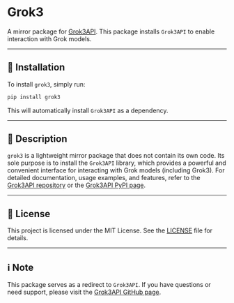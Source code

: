 
# Grok3

A mirror package for [Grok3API](https://pypi.org/project/Grok3API/). This package installs `Grok3API` to enable interaction with Grok models.

---

## 🚀 Installation

To install `grok3`, simply run:

```bash
pip install grok3
```

This will automatically install `Grok3API` as a dependency.

---

## 📖 Description

`grok3` is a lightweight mirror package that does not contain its own code. Its sole purpose is to install the `Grok3API` library, which provides a powerful and convenient interface for interacting with Grok models (including Grok3). For detailed documentation, usage examples, and features, refer to the [Grok3API repository](https://github.com/boykopovar/Grok3API) or the [Grok3API PyPI page](https://pypi.org/project/Grok3API/).

---

## 📜 License

This project is licensed under the MIT License. See the [LICENSE](LICENSE) file for details.

---

## ℹ️ Note

This package serves as a redirect to `Grok3API`. If you have questions or need support, please visit the [Grok3API GitHub page](https://github.com/boykopovar/Grok3API).

